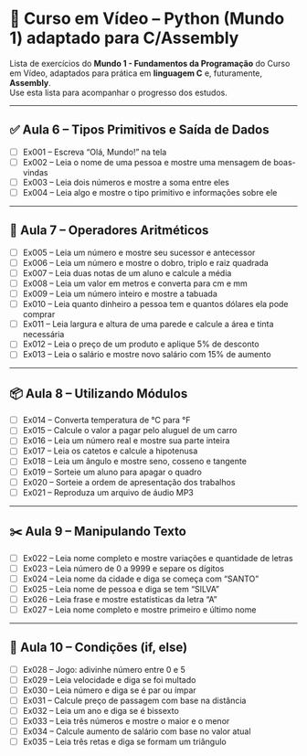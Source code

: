 
# 🐍 Curso em Vídeo – Python (Mundo 1) adaptado para C/Assembly

Lista de exercícios do **Mundo 1 - Fundamentos da Programação** do Curso em Vídeo, adaptados para prática em **linguagem C** e, futuramente, **Assembly**.  
Use esta lista para acompanhar o progresso dos estudos.

---

## ✅ Aula 6 – Tipos Primitivos e Saída de Dados

- [ ] Ex001 – Escreva “Olá, Mundo!” na tela
- [ ] Ex002 – Leia o nome de uma pessoa e mostre uma mensagem de boas-vindas
- [ ] Ex003 – Leia dois números e mostre a soma entre eles
- [ ] Ex004 – Leia algo e mostre o tipo primitivo e informações sobre ele

---

## 🧮 Aula 7 – Operadores Aritméticos

- [ ] Ex005 – Leia um número e mostre seu sucessor e antecessor
- [ ] Ex006 – Leia um número e mostre o dobro, triplo e raiz quadrada
- [ ] Ex007 – Leia duas notas de um aluno e calcule a média
- [ ] Ex008 – Leia um valor em metros e converta para cm e mm
- [ ] Ex009 – Leia um número inteiro e mostre a tabuada
- [ ] Ex010 – Leia quanto dinheiro a pessoa tem e quantos dólares ela pode comprar
- [ ] Ex011 – Leia largura e altura de uma parede e calcule a área e tinta necessária
- [ ] Ex012 – Leia o preço de um produto e aplique 5% de desconto
- [ ] Ex013 – Leia o salário e mostre novo salário com 15% de aumento

---

## 📦 Aula 8 – Utilizando Módulos

- [ ] Ex014 – Converta temperatura de °C para °F
- [ ] Ex015 – Calcule o valor a pagar pelo aluguel de um carro
- [ ] Ex016 – Leia um número real e mostre sua parte inteira
- [ ] Ex017 – Leia os catetos e calcule a hipotenusa
- [ ] Ex018 – Leia um ângulo e mostre seno, cosseno e tangente
- [ ] Ex019 – Sorteie um aluno para apagar o quadro
- [ ] Ex020 – Sorteie a ordem de apresentação dos trabalhos
- [ ] Ex021 – Reproduza um arquivo de áudio MP3

---

## ✂️ Aula 9 – Manipulando Texto

- [ ] Ex022 – Leia nome completo e mostre variações e quantidade de letras
- [ ] Ex023 – Leia número de 0 a 9999 e separe os dígitos
- [ ] Ex024 – Leia nome da cidade e diga se começa com “SANTO”
- [ ] Ex025 – Leia nome de pessoa e diga se tem “SILVA”
- [ ] Ex026 – Leia frase e mostre estatísticas da letra “A”
- [ ] Ex027 – Leia nome completo e mostre primeiro e último nome

---

## 🔀 Aula 10 – Condições (if, else)

- [ ] Ex028 – Jogo: adivinhe número entre 0 e 5
- [ ] Ex029 – Leia velocidade e diga se foi multado
- [ ] Ex030 – Leia número e diga se é par ou ímpar
- [ ] Ex031 – Calcule preço de passagem com base na distância
- [ ] Ex032 – Leia um ano e diga se é bissexto
- [ ] Ex033 – Leia três números e mostre o maior e o menor
- [ ] Ex034 – Calcule aumento de salário com base no valor atual
- [ ] Ex035 – Leia três retas e diga se formam um triângulo
